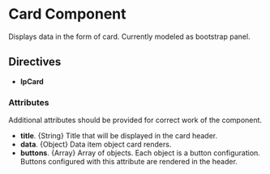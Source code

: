 # Card Component

Displays data in the form of card. Currently modeled as bootstrap panel.


## Directives

- **lpCard**


### Attributes

Additional attributes should be provided for correct work of the component.

- **title**. {String} Title that will be displayed in the card header.
- **data**. {Object} Data item object card renders.
- **buttons**. {Array} Array of objects. Each object is a button configuration. Buttons configured with this attribute are rendered in the header.
